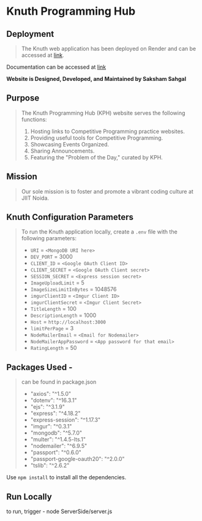 # **Knuth Programming Hub**

## Deployment

> The Knuth web application has been deployed on Render and can be accessed at [link](https://knuth-programming-hub-9p08.onrender.com/).

Documentation can be accessed at [link](https://sakshamsahgal.github.io/Knuth/)

**Website is Designed, Developed, and Maintained by Saksham Sahgal**

## Purpose

> The Knuth Programming Hub (KPH) website serves the following functions:
> 
> 1. Hosting links to Competitive Programming practice websites.
> 2. Providing useful tools for Competitive Programming.
> 3. Showcasing Events Organized.
> 4. Sharing Announcements.
> 5. Featuring the "Problem of the Day," curated by KPH.



## Mission

> Our sole mission is to foster and promote a vibrant coding culture at JIIT Noida.



## Knuth Configuration Parameters

> To run the Knuth application locally, create a `.env` file with the following parameters:
> 
> - `URI` = `<MongoDB URI here>`
> - `DEV_PORT` = 3000
> - `CLIENT_ID` = `<Google OAuth Client ID>`
> - `CLIENT_SECRET` = `<Google OAuth Client secret>`
> - `SESSION_SECRET` = `<Express session secret>`
> - `ImageUploadLimit` = 5
> - `ImageSizeLimitInBytes` = 1048576
> - `imgurClientID` = `<Imgur Client ID>`
> - `imgurClientSecret` = `<Imgur Client Secret>`
> - `TitleLength` = 100
> - `DescriptionLength` = 1000
> - `Host` = `http://localhost:3000`
> - `limitPerPage` = 3
> - `NodeMailerEmail` = `<Email for Nodemailer>`
> - `NodeMailerAppPassword` = `<App password for that email>`
> - `RatingLength` = 50

## Packages Used -

> can be found in package.json
> 
> * "axios": "^1.5.0"
> * "dotenv": "^16.3.1"
> * "ejs": "^3.1.9"
> * "express": "^4.18.2"
> * "express-session": "^1.17.3"
> * "imgur": "^0.3.1"
> * "mongodb": "^5.7.0"
> * "multer": "^1.4.5-lts.1"
> * "nodemailer": "^6.9.5"
> * "passport": "^0.6.0"
> * "passport-google-oauth20": "^2.0.0"
> * "tslib": "^2.6.2"

Use ``npm install`` to install all the dependencies.

## Run Locally

to run, trigger - node ServerSide/server.js